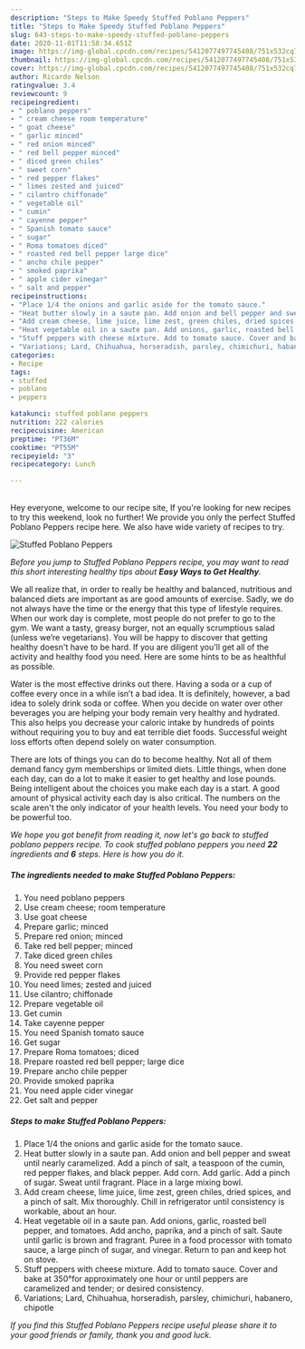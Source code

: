 ```yaml
---
description: "Steps to Make Speedy Stuffed Poblano Peppers"
title: "Steps to Make Speedy Stuffed Poblano Peppers"
slug: 643-steps-to-make-speedy-stuffed-poblano-peppers
date: 2020-11-01T11:58:34.651Z
image: https://img-global.cpcdn.com/recipes/5412077497745408/751x532cq70/stuffed-poblano-peppers-recipe-main-photo.jpg
thumbnail: https://img-global.cpcdn.com/recipes/5412077497745408/751x532cq70/stuffed-poblano-peppers-recipe-main-photo.jpg
cover: https://img-global.cpcdn.com/recipes/5412077497745408/751x532cq70/stuffed-poblano-peppers-recipe-main-photo.jpg
author: Ricardo Nelson
ratingvalue: 3.4
reviewcount: 9
recipeingredient:
- " poblano peppers"
- " cream cheese room temperature"
- " goat cheese"
- " garlic minced"
- " red onion minced"
- " red bell pepper minced"
- " diced green chiles"
- " sweet corn"
- " red pepper flakes"
- " limes zested and juiced"
- " cilantro chiffonade"
- " vegetable oil"
- " cumin"
- " cayenne pepper"
- " Spanish tomato sauce"
- " sugar"
- " Roma tomatoes diced"
- " roasted red bell pepper large dice"
- " ancho chile pepper"
- " smoked paprika"
- " apple cider vinegar"
- " salt and pepper"
recipeinstructions:
- "Place 1/4 the onions and garlic aside for the tomato sauce."
- "Heat butter slowly in a saute pan. Add onion and bell pepper and sweat until nearly caramelized. Add a pinch of salt, a teaspoon of the cumin, red pepper flakes, and black pepper.  Add corn. Add garlic. Add a pinch of sugar. Sweat until fragrant. Place in a large mixing bowl."
- "Add cream cheese, lime juice, lime zest, green chiles, dried spices, and a pinch of salt. Mix thoroughly. Chill in refrigerator until consistency is workable, about an hour."
- "Heat vegetable oil in a saute pan. Add onions, garlic, roasted bell pepper, and tomatoes. Add ancho, paprika, and a pinch of salt. Saute until garlic is brown and fragrant. Puree in a food processor with tomato sauce, a large pinch of sugar, and vinegar. Return to pan and keep hot on stove."
- "Stuff peppers with cheese mixture. Add to tomato sauce. Cover and bake at 350°for approximately one hour or until peppers are caramelized and tender; or desired consistency."
- "Variations; Lard, Chihuahua, horseradish, parsley, chimichuri, habanero, chipotle"
categories:
- Recipe
tags:
- stuffed
- poblano
- peppers

katakunci: stuffed poblano peppers 
nutrition: 222 calories
recipecuisine: American
preptime: "PT36M"
cooktime: "PT55M"
recipeyield: "3"
recipecategory: Lunch

---
```

<br>
Hey everyone, welcome to our recipe site, If you're looking for new recipes to try this weekend, look no further! We provide you only the perfect Stuffed Poblano Peppers recipe here. We also have wide variety of recipes to try.
<br>


![Stuffed Poblano Peppers](https://img-global.cpcdn.com/recipes/5412077497745408/751x532cq70/stuffed-poblano-peppers-recipe-main-photo.jpg)

<i>Before you jump to Stuffed Poblano Peppers recipe, you may want to read this short interesting healthy tips about <strong>Easy Ways to Get Healthy</strong>.</i>

We all realize that, in order to really be healthy and balanced, nutritious and balanced diets are important as are good amounts of exercise. Sadly, we do not always have the time or the energy that this type of lifestyle requires. When our work day is complete, most people do not prefer to go to the gym. We want a tasty, greasy burger, not an equally scrumptious salad (unless we’re vegetarians). You will be happy to discover that getting healthy doesn't have to be hard. If you are diligent you'll get all of the activity and healthy food you need. Here are some hints to be as healthful as possible.

Water is the most effective drinks out there. Having a soda or a cup of coffee every once in a while isn’t a bad idea. It is definitely, however, a bad idea to solely drink soda or coffee. When you decide on water over other beverages you are helping your body remain very healthy and hydrated. This also helps you decrease your caloric intake by hundreds of points without requiring you to buy and eat terrible diet foods. Successful weight loss efforts often depend solely on water consumption.

There are lots of things you can do to become healthy. Not all of them demand fancy gym memberships or limited diets. Little things, when done each day, can do a lot to make it easier to get healthy and lose pounds. Being intelligent about the choices you make each day is a start. A good amount of physical activity each day is also critical. The numbers on the scale aren't the only indicator of your health levels. You need your body to be powerful too. 


<i>We hope you got benefit from reading it, now let's go back to stuffed poblano peppers recipe. To cook stuffed poblano peppers you need <strong>22</strong> ingredients and <strong>6</strong> steps. Here is how you do it.
</i>

##### The ingredients needed to make Stuffed Poblano Peppers:

1. You need  poblano peppers
1. Use  cream cheese; room temperature
1. Use  goat cheese
1. Prepare  garlic; minced
1. Prepare  red onion; minced
1. Take  red bell pepper; minced
1. Take  diced green chiles
1. You need  sweet corn
1. Provide  red pepper flakes
1. You need  limes; zested and juiced
1. Use  cilantro; chiffonade
1. Prepare  vegetable oil
1. Get  cumin
1. Take  cayenne pepper
1. You need  Spanish tomato sauce
1. Get  sugar
1. Prepare  Roma tomatoes; diced
1. Prepare  roasted red bell pepper; large dice
1. Prepare  ancho chile pepper
1. Provide  smoked paprika
1. You need  apple cider vinegar
1. Get  salt and pepper


##### Steps to make Stuffed Poblano Peppers:

1. Place 1/4 the onions and garlic aside for the tomato sauce.
1. Heat butter slowly in a saute pan. Add onion and bell pepper and sweat until nearly caramelized. Add a pinch of salt, a teaspoon of the cumin, red pepper flakes, and black pepper.  Add corn. Add garlic. Add a pinch of sugar. Sweat until fragrant. Place in a large mixing bowl.
1. Add cream cheese, lime juice, lime zest, green chiles, dried spices, and a pinch of salt. Mix thoroughly. Chill in refrigerator until consistency is workable, about an hour.
1. Heat vegetable oil in a saute pan. Add onions, garlic, roasted bell pepper, and tomatoes. Add ancho, paprika, and a pinch of salt. Saute until garlic is brown and fragrant. Puree in a food processor with tomato sauce, a large pinch of sugar, and vinegar. Return to pan and keep hot on stove.
1. Stuff peppers with cheese mixture. Add to tomato sauce. Cover and bake at 350°for approximately one hour or until peppers are caramelized and tender; or desired consistency.
1. Variations; Lard, Chihuahua, horseradish, parsley, chimichuri, habanero, chipotle


<i>If you find this Stuffed Poblano Peppers recipe useful please share it to your good friends or family, thank you and good luck.</i>
